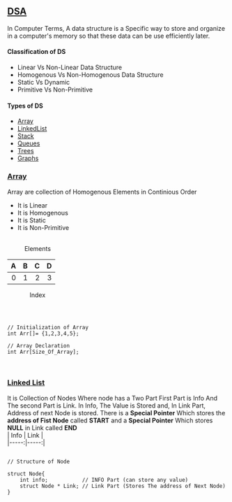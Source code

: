 ## [DSA]() 
In Computer Terms, A data structure is a Specific way to store and organize in a computer's memory so that these data can be use efficiently later. 

#### Classification of DS
* Linear Vs Non-Linear Data Structure
* Homogenous Vs Non-Homogenous Data Structure
* Static Vs Dynamic 
* Primitive Vs Non-Primitive

#### Types of DS
* [Array]() 
* [LinkedList]()
* [Stack]()
* [Queues]()
* [Trees]()
* [Graphs]()

### [Array]()
Array are collection of Homogenous Elements in Continious Order
* It is Linear
* It is Homogenous
* It is Static
* It is Non-Primitive 
<br>
&nbsp;&nbsp;&nbsp;&nbsp;&nbsp; &nbsp; &nbsp; Elements
<br>

| A | B | C | D |   
|--:|--:|--:|--:|
| 0 | 1 | 2 | 3 |  

&nbsp;&nbsp;&nbsp;&nbsp;&nbsp;&nbsp;&nbsp;&nbsp;&nbsp;&nbsp;&nbsp;&nbsp;&nbsp;Index

<br>

```Array

// Initialization of Array
int Arr[]= {1,2,3,4,5};

// Array Declaration 
int Arr[Size_Of_Array];

``` 
<br>

### [Linked List]()
It is Collection of Nodes Where node has a Two Part First Part is Info And The second Part is Link. 
In Info, The Value is Stored and,
In Link Part, Address of next Node is stored.
There is a **Special Pointer** Which stores the **address of Fist Node** called **START**
and a **Special Pointer** Which stores **NULL** in Link called **END**
<br>
  | Info | Link |  
  |-----:|-----:|
<br>
``` Structure Of Linked List

// Structure of Node

struct Node{
    int info;           // INFO Part (can store any value)
    struct Node * Link; // Link Part (Stores The address of Next Node)
}

```
